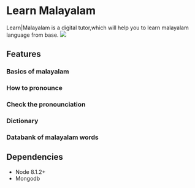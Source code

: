 # Learn Malayalam

Learn|Malayalam is a digital tutor,which will help you to learn malayalam language from base.
![](https://www.dropbox.com/s/tydj1miy1aor010/welcome.png?dl=0)
## Features
### Basics of malayalam
### How to pronounce
### Check the pronounciation
### Dictionary
### Databank of malayalam words

## Dependencies
- Node 8.1.2+
- Mongodb




